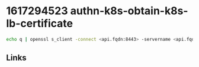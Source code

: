 # 1617294523 authn-k8s-obtain-k8s-lb-certificate
```bash
echo q | openssl s_client -connect <api.fqdn:8443> -servername <api.fqdn> -showcerts 2>/dev/null > api-chain.pem
```




## Links
